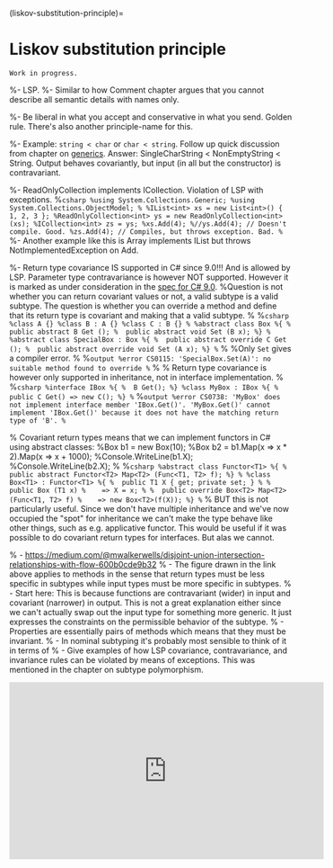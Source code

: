 (liskov-substitution-principle)=
# Liskov substitution principle

```{warning}
Work in progress.
```

%- LSP.
%- Similar to how Comment chapter argues that you cannot describe all semantic details with names only.

%- Be liberal in what you accept and conservative in what you send. Golden rule. There's also another principle-name for this.

%- Example: `string < char` or `char < string`. Follow up quick discussion from chapter on [generics](generics). Answer: SingleCharString < NonEmptyString < String. Output behaves covariantly, but input (in all but the constructor) is contravariant.

%- ReadOnlyCollection implements ICollection. Violation of LSP with exceptions.
%```csharp
%using System.Collections.Generic;
%using System.Collections.ObjectModel;
%
%IList<int> xs = new List<int>() { 1, 2, 3 };
%ReadOnlyCollection<int> ys = new ReadOnlyCollection<int>(xs);
%ICollection<int> zs = ys;
%xs.Add(4);
%//ys.Add(4); // Doesn't compile. Good.
%zs.Add(4); // Compiles, but throws exception. Bad.
%```
%- Another example like this is Array implements IList but throws NotImplementedException on Add.


%- Return type covariance IS supported in C# since 9.0!!! And is allowed by LSP. Parameter type contravariance is however NOT supported. However it is marked as under consideration in the [spec for C# 9.0](https://learn.microsoft.com/en-us/dotnet/csharp/language-reference/proposals/csharp-9.0/covariant-returns).
%Question is not whether you can return covariant values or not, a valid subtype is a valid subtype. The question is whether you can override a method and define that its return type is covariant and making that a valid subtype.
%
%```csharp
%class A {}
%class B : A {}
%class C : B {}
%
%abstract class Box
%{
%  public abstract B Get ();
%  public abstract void Set (B x);
%}
%
%abstract class SpecialBox : Box
%{
%  public abstract override C Get ();
%  public abstract override void Set (A x);
%}
%```
%
%Only `Set` gives a compiler error.
%
%```output
%error CS0115: 'SpecialBox.Set(A)': no suitable method found to override
%```
%
% Return type covariance is however only supported in inheritance, not in interface implementation.
%
%```csharp
%interface IBox
%{
%  B Get();
%}
%class MyBox : IBox
%{
%  public C Get() => new C();
%}
%```
%```output
%error CS0738: 'MyBox' does not implement interface member 'IBox.Get()'. 'MyBox.Get()' cannot implement 'IBox.Get()' because it does not have the matching return type of 'B'.
%```


% Covariant return types means that we can implement functors in C# using abstract classes:
%Box<int> b1 = new Box<int>(10);
%Box<int> b2 = b1.Map(x => x * 2).Map(x => x + 1000);
%Console.WriteLine(b1.X);
%Console.WriteLine(b2.X);
%
%```csharp
%abstract class Functor<T1>
%{
%  public abstract Functor<T2> Map<T2> (Func<T1, T2> f);
%}
%
%class Box<T1> : Functor<T1>
%{
%  public T1 X { get; private set; }
%
%  public Box (T1 x)
%    => X = x;
%
%  public override Box<T2> Map<T2> (Func<T1, T2> f)
%    => new Box<T2>(f(X));
%}
%```
% BUT this is not particularly useful. Since we don't have multiple inheritance and we've now occupied the "spot" for inheritance we can't make the type behave like other things, such as e.g. applicative functor. This would be useful if it was possible to do covariant return types for interfaces. But alas we cannot.



%  - https://medium.com/@mwalkerwells/disjoint-union-intersection-relationships-with-flow-600b0cde9b32
%  - The figure drawn in the link above applies to methods in the sense that return types must be less specific in subtypes while input types must be more specific in subtypes.
%   - Start here: This is because functions are contravariant (wider) in input and covariant (narrower) in output. This is not a great explanation either since we can't actually swap out the input type for something more generic. It just expresses the constraints on the permissible behavior of the subtype.
%   - Properties are essentially pairs of methods which means that they must be invariant.
%  - In nominal subtyping it's probably most sensible to think of it in terms of 
% - Give examples of how LSP covariance, contravariance, and invariance rules can be violated by means of exceptions. This was mentioned in the chapter on subtype polymorphism.


<iframe width="560" height="315" src="https://www.youtube.com/embed/ObHQHszbIcE" title="YouTube video player" frameborder="0" allow="accelerometer; autoplay; clipboard-write; encrypted-media; gyroscope; picture-in-picture" allowfullscreen></iframe>

